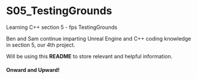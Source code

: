 # S05_TestingGrounds
Learning C++ section 5 - fps TestingGrounds

Ben and Sam continue imparting Unreal Engine and C++ coding knowledge in section 5, our 4th project.

Will be using this **README** to store relevant and helpful information.

#### Onward and Upward!
